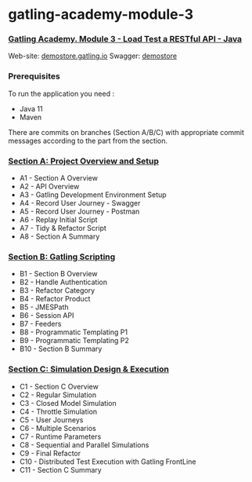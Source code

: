 # gatling-academy-module-3

### [Gatling Academy. Module 3 - Load Test a RESTful API - Java](https://academy.gatling.io/courses/take/module-3-load-test-a-restful-api-java)

Web-site: [demostore.gatling.io](http://demostore.gatling.io/)
Swagger: [demostore](http://demostore.gatling.io/swagger-ui/index.html#)
### Prerequisites
To run the application you need :
+ Java 11
+ Maven

There are commits on branches (Section A/B/C) with appropriate commit messages according to the part from the section.

### [Section A: Project Overview and Setup](https://github.com/abakumova/gatling-academy-module-3/tree/Section_A)
+ A1 - Section A Overview
+ A2 - API Overview
+ A3 - Gatling Development Environment Setup
+ A4 - Record User Journey - Swagger
+ A5 - Record User Journey - Postman
+ A6 - Replay Initial Script
+ A7 - Tidy & Refactor Script
+ A8 - Section A Summary

### [Section B: Gatling Scripting](https://github.com/abakumova/gatling-academy-module-3/tree/Section_B)
+ B1 - Section B Overview
+ B2 - Handle Authentication
+ B3 - Refactor Category 
+ B4 - Refactor Product
+ B5 - JMESPath
+ B6 - Session API
+ B7 - Feeders
+ B8 - Programmatic Templating P1
+ B9 - Programmatic Templating P2
+ B10 - Section B Summary

### [Section C: Simulation Design & Execution](https://github.com/abakumova/gatling-academy-module-3/tree/Section_C)
+ C1 - Section C Overview
+ C2 - Regular Simulation
+ C3 - Closed Model Simulation
+ C4 - Throttle Simulation
+ C5 - User Journeys
+ C6 - Multiple Scenarios
+ C7 - Runtime Parameters
+ C8 - Sequential and Parallel Simulations
+ C9 - Final Refactor
+ C10 - Distributed Test Execution with Gatling FrontLine
+ C11 - Section C Summary
